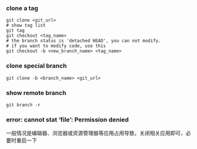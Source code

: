 
### clone a tag

```shell script
git clone <git_url>
# show tag list
git tag 
git checkout <tag_name>
# the branch status is 'detached HEAD', you can not modify.
# if you want to modify code, use this
git checkout -b <new_branch_name> <tag_name>

```

### clone special branch

```shell script
git clone -b <branch_name> <git_url>
```

### show remote branch

```shell script
git branch -r
```

### error: cannot stat ‘file’: Permission denied

一般情况是编辑器、浏览器或资源管理器等应用占用导致，关闭相关应用即可，必要时重启一下

